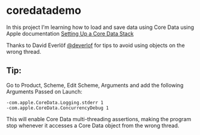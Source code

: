 # coredatademo
In this project I'm learning how to load and save data using Core Data using Apple documentation
[Setting Up a Core Data Stack](https://developer.apple.com/documentation/coredata/setting_up_a_core_data_stack)

Thanks to David Everlöf [@deverlof](https://twitter.com/deverlof) for tips to avoid using objects on the wrong thread.

## Tip:
Go to Product, Scheme, Edit Scheme, Arguments and add the following Arguments Passed on Launch:
```
-com.apple.CoreData.Logging.stderr 1
-com.apple.CoreData.ConcurrencyDebug 1
```
This will enable Core Data multi-threading assertions, making the
program stop whenever it accesses a Core Data object from the wrong
thread.

